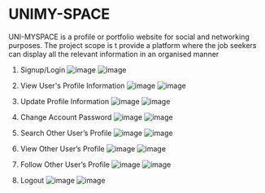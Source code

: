 # UNIMY-SPACE
UNI-MYSPACE is a profile or portfolio website for social and networking purposes. The project scope is t provide a platform where the job seekers can 
display all the relevant information in an organised 
manner

1. Signup/Login
![image](https://user-images.githubusercontent.com/32039212/174486677-16442c86-52b0-4261-88ad-866150600086.png)
![image](https://user-images.githubusercontent.com/32039212/174486710-df30dd0f-57b0-4039-ba9a-552ab01d362c.png)


2. View User's Profile Information
![image](https://user-images.githubusercontent.com/32039212/174486719-a305a8ba-3339-4402-8ba6-110bbc1e3e9f.png)
![image](https://user-images.githubusercontent.com/32039212/174486724-34f4a6dc-1063-40e3-b0f2-5c0b729362cc.png)

3. Update Profile Information
![image](https://user-images.githubusercontent.com/32039212/174486749-b9540e2b-0624-43a3-9c04-e10a41abb7de.png)
![image](https://user-images.githubusercontent.com/32039212/174486755-d62e669b-ebb9-4b49-911a-7856be0929b2.png)

4. Change Account Password
![image](https://user-images.githubusercontent.com/32039212/174486778-4597b140-e1f8-4518-bb02-f1b76beb8b34.png)
![image](https://user-images.githubusercontent.com/32039212/174486784-b71f3e00-bba9-4086-a266-38ca75fbe60a.png)

5. Search Other User’s Profile
![image](https://user-images.githubusercontent.com/32039212/174486792-1e01884d-18bd-45a4-876d-9b4f88488c10.png)
![image](https://user-images.githubusercontent.com/32039212/174486841-cae81f53-24d4-46b9-b0df-ffe8b43aca2d.png)

6. View Other User’s Profile
![image](https://user-images.githubusercontent.com/32039212/174486858-114e6bc4-df0c-4a72-aacd-d0d8b3ef62ba.png)
![image](https://user-images.githubusercontent.com/32039212/174486865-e8d65afa-f1a0-4926-956b-34d544018284.png)

7. Follow Other User’s Profile
![image](https://user-images.githubusercontent.com/32039212/174486875-20695904-c95d-45d3-ae0c-d495f646785d.png)
![image](https://user-images.githubusercontent.com/32039212/174486882-4d38fa9b-59d8-4d2d-b606-08979c29a0e9.png)


8. Logout
![image](https://user-images.githubusercontent.com/32039212/174486899-82af325b-a535-4cf1-8525-b744fc6d22da.png)
![image](https://user-images.githubusercontent.com/32039212/174486907-7c9f8e38-0ce1-4ba2-8f80-2e8ccc557c02.png)

